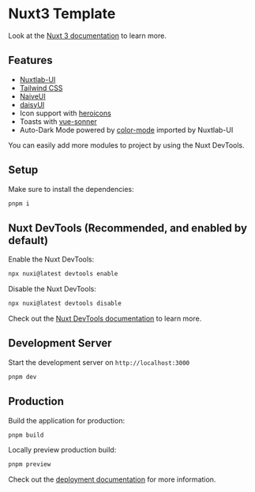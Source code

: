 # Nuxt3 Template

Look at the [Nuxt 3 documentation](https://nuxt.com/docs/getting-started/introduction) to learn more.

## Features
- [Nuxtlab-UI](ui.nuxtlabs.com)
- [Tailwind CSS](https://tailwindcss.com)
- [NaiveUI](https://daisyui.com)
- [daisyUI](https://daisyui.com)
- Icon support with [heroicons](https://heroicons.com)
- Toasts with [vue-sonner](https://vue-sonner.vercel.app)
- Auto-Dark Mode powered by [color-mode](color-mode.nuxtjs.org) imported by Nuxtlab-UI

You can easily add more modules to project by using the Nuxt DevTools.

## Setup

Make sure to install the dependencies:
```bash
pnpm i
```

## Nuxt DevTools (Recommended, and enabled by default)
Enable the Nuxt DevTools:
```bash
npx nuxi@latest devtools enable
```
Disable the Nuxt DevTools:

```bash
npx nuxi@latest devtools disable
```
Check out the [Nuxt DevTools documentation](https://devtools.nuxtjs.org/guide) to learn more.

## Development Server

Start the development server on `http://localhost:3000`
```bash
pnpm dev
```

## Production
Build the application for production:

```bash
pnpm build
```

Locally preview production build:
```bash
pnpm preview
```

Check out the [deployment documentation](https://nuxt.com/docs/getting-started/deployment) for more information.
